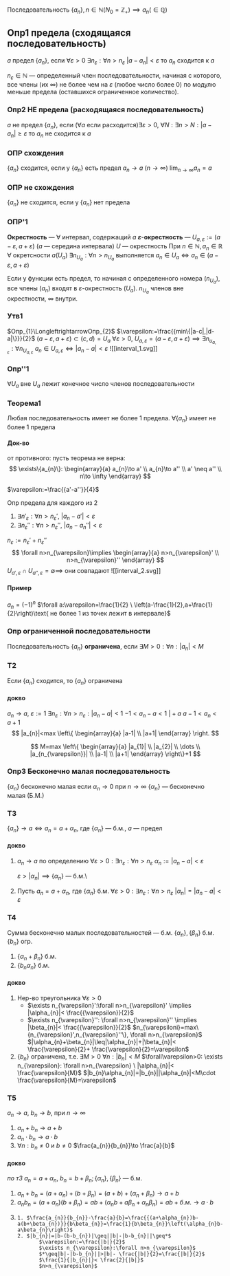 Последовательность $\{a_{n}\}, n\in \mathbb{N}(N_{0}=\mathbb{Z}_{+})\implies a_{n}(\in \mathbb{Q})$
## Опр1 предела (сходящаяся последовательность)
$a$ предел $\{a_{n}\}$, если $\forall\varepsilon>0$ $\exists n_{\varepsilon}: \forall n>n_{\varepsilon}$  $|a-a_{n}|<\varepsilon$
то $a_{n}$ cходится к $a$

$n_{\varepsilon}\in \mathbb{N}$ — определенный член последовательности, начиная с которого, все члены (их $\infty$) не более чем на $\varepsilon$ (любое число более 0) по модулю меньше предела (оставшихся ограниченное количество).
### Опр2 НЕ предела (расходящаяся последовательность)
$a$ не предел $\{a_{n}\}$, если $(\forall a\text{ если расходится})\exists\varepsilon>0, \ \forall N: \exists n>N:|a-a_{n}|\geq\varepsilon$ 
то $a_{n}$ не сходится  к $a$
### ОПР схождения
$\{a_{n}\}$ сходится, если у $\{a_{n}\}$ есть предел
$a_{n}\to a \ (n\to \infty)$
$\lim_{ n \to \infty }a_{n}=a$
### ОПР не схождения
$\{a_{n}\}$ не сходится, если у $\{a_{n}\}$ нет предела

### ОПР'1

**Окрестность** — $\forall$ интервал, содержащий $a$
**$\varepsilon$**-**окрестность** — $U_{a,\varepsilon}:=(a-\varepsilon, a+\varepsilon)$ ($a$ — середина интервала)
$U$ — окрестность
При $n\in \mathbb{N}, a_{n}\in \mathbb{R}$
$\forall\text{ окретсности }a(U_{a})$ $\exists n_{U_{a}}:\forall n>n_{U_{a}}$ выполняется
$a_{n}\in U_{a} \Longleftrightarrow a_{n}\in(a-\varepsilon,a+\varepsilon)$

Если у функции есть предел, то начиная с определенного номера ($n_{U_{a}}$), все члены ($a_{n}$) входят в $\varepsilon$-окрестность ($U_{a}$). $n_{U_{a}}$ членов вне окрестности, $\infty$ внутри.
### Утв1
$Опр_{1}\LongleftrightarrowОпр_{2}$
$\varepsilon:=\frac{{min\{|a-c|,|d-a|\}}}{2}$
$(a-\varepsilon,a+\varepsilon)\subset(c,d)=U_{a}$
$\forall\varepsilon>0,\ U_{a,\varepsilon}=(a-\varepsilon,a+\varepsilon)\implies \exists n_{u_{a,\varepsilon}}:\forall n_{U_{a,\varepsilon}}$
$a_{n}\in U_{a,\varepsilon}\Longleftrightarrow|a_{n}-a|<\varepsilon$
![[interval_1.svg]]

### Опр''1
$\forall U_{a}$  вне $U_{a}$ лежит конечное число членов последовательности

### Теорема1

Любая последовательность имеет не более 1 предела.
$\forall \{a_{n}\}$ имеет  не более 1 предела

#### Док-во

от противного: пусть теорема не верна: 
$$
\exists\{a_{n}\}:
\begin{array}{a}
a_{n}\to a' \\
a_{n}\to a'' \\
a' \neq a'' \\
n\to \infty
\end{array}
$$

$\varepsilon:=\frac{{a'-a''}}{4}$

Опр предела для каждого из 2
1. $\exists n'_{\varepsilon}:\forall n>n_{\varepsilon}', \ |a_{n}-a'|<\varepsilon$
2. $\exists n_{\varepsilon}'':\forall n>n_{\varepsilon}'', \ |a_{n}-a_{n}''|<\varepsilon$

$n_{\varepsilon}:=n_{\varepsilon}'+n_{\varepsilon}''$
$$
\forall n>n_{\varepsilon}\implies
\begin{array}{a}
n>n_{\varepsilon}' \\
n>n_{\varepsilon}''
\end{array}
$$
$U_{a',\varepsilon}\cap U_{a'',\varepsilon}=\emptyset \implies$ они совпадают
![[interval_2.svg]]
#### Пример
$a_{n}=(-1)^{n}$
$\forall a:\varepsilon=\frac{1}{2} \ \left(a-\frac{1}{2},a+\frac{1}{2}\right)\text{ не более 1 из точек лежит в интервале}$
### Опр ограниченной последовательности

Последовательность $\{a_{n}\}$ **ограничена**, если  $\exists M>0:\forall n:|a_{n}|<M$

### Т2
Если $\{a_{n}\}$ сходится, то $\{a_{n} \}$ ограничена

#### докво
$a_{n}\to a, \ \varepsilon:=1$
$\exists n_{\varepsilon}:\forall n>n_{\varepsilon}:|a_{n}-a|<1$
$-1<a_{n}-a<1 \  \bigg|+a$
$a-1<a_{n}<a+1$
$$
|a_{n}|<max
\left\{
\begin{array}{a}
|a-1| \\
|a+1|
\end{array}
\right.
$$

$$
M=max
\left\{
\begin{array}{a}
|a_{1}| \\
|a_{2}| \\
\dots \\
|a_{n_{\varepsilon}}| \\
|a-1| \\
|a+1|
\end{array}
\right\}+1
$$

### Опр3 Бесконечно малая последовательность
$\{\alpha_{n}\}$ бесконечно малая если $\alpha_{n}\to0$ при $n\to \infty$
$\{\alpha_{n}\}$ — бесконечно малая (Б.М.)

### Т3
$\{a_{n}\}\to a\Longleftrightarrow a_{n}=a+\alpha_{n}$, где $\{\alpha_{n} \}$ — б.м., $a$ — предел

#### докво
1. $a_{n}\to a$
	по определению
	$\forall\varepsilon>0: \exists n_{\varepsilon}:\forall n>n_{\varepsilon}$
	$\alpha_{n}:=|a_{n}-a|<\varepsilon$

	$\varepsilon > |\alpha_{n}|\implies\{\alpha_{n}\}$ — б.м.\
2. Пусть $a_{n}=a+\alpha_{n}$, где $\{\alpha_{n}\}$ б.м.
	$\forall\varepsilon>0: \exists n_{\varepsilon}:\forall n>n_{\varepsilon}$
	$|\alpha_{n}|=|a_{n}-a|<\varepsilon$

### Т4

Сумма бесконечно малых последовательностей — б.м.
$\{\alpha_{n}\},\{\beta_{n}\}$ б.м. $\{b_{n}\}$ огр.
1. $\{\alpha_{n}+\beta_{n}\}$ б.м.
2. $\{b_{n}\alpha_{n}\}$ б.м.

#### докво

1. Нер-во треугольника
	$\forall\varepsilon>0$
	- $\exists n_{\varepsilon}':\forall n>n_{\varepsilon}' \implies |\alpha_{n}|< \frac{{\varepsilon}}{2}$
	- $\exists n_{\varepsilon}'': \forall n>n_{\varepsilon}'' \implies |\beta_{n}|< \frac{{\varepsilon}}{2}$
	$n_{\varepsiloni}=max\{n_{\varepsilon}',n_{\varepsilon}''\}, \forall n>n_{\varepsilon}$
	$|\alpha_{n}+\beta_{n}|\leq|\alpha_{n}|+|\beta_{n}|< \frac{\varepsilon}{2}+ \frac{\varepsilon}{2}=\varepsilon$
2. $\{b_{n}\}$ ограничена, т.е. $\exists M>0$
	$\forall n:|b_{n}|<M$
	$\forall\varepsilon>0: \exists n_{\varepsilon}: \forall n>n_{\varepsilon} \ |\alpha_{n}|< \frac{\varepsilon}{M}$
	$|b_{n}\alpha_{n}|=|b_{n}||\alpha_{n}|<M\cdot \frac{\varepsilon}{M}=\varepsilon$

### Т5
$a_{n}\to a,\ b_{n}\to b$, при $n\to \infty$
1. $a_{n}+b_{n}\to a+b$
2. $a_{n}\cdot b_{n}\to a\cdot b$
3. $\forall n:b_{n}\neq0$ и $b\neq0$
	$\frac{a_{n}}{b_{n}}\to \frac{a}{b}$

#### докво
 _по т3_ $a_{n}=a+\alpha_{n},\  b_{n}=b+\beta_{n}; \{\alpha_{n}\}, \{\beta _{n}\}$ — б.м.
1. $a_{n}+b_{n}=(a+\alpha_{n})+(b+\beta_{n})=(a+b)+(\alpha_{n}+\beta_{n})\to a+b$
2. $a_{n}b_{n}=(a+\alpha_{n})(b+\beta_{n})=ab+(\alpha_{n}b+a\beta_{n}+\alpha_{n}\beta_{n})=ab+б.м.\to a\cdot b$
3. 
	   1. $\frac{a_{n}}{b_{n}}-\frac{a}{b}=\frac{{(a+\alpha_{n})b-a(b+\beta_{n})}}{b\beta_{n}}=\frac{1}{b\beta_{n}}\left(\alpha_{n}b-a\beta_{n}\right)$
	   2. $|b_{n}|=|b-(b-b_{n})|\geq||b|-|b-b_{n}||\geq*$
		      $\varepsilon:=\frac{|b|}{2}$
		      $\exists n_{\varepsilon}:\forall n>n_{\varepsilon}$
		      $*\geq|b|-|b-b_{n}||>|b|- \frac{|b|}{2}=\frac{|b|}{2}$
		      $\frac{1}{|b_{n}|}< \frac{2}{|b|}$
		      $n>n_{\varepsilon}$